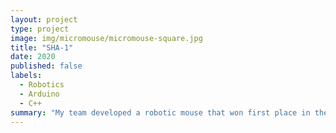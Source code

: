 ```yaml
---
layout: project
type: project
image: img/micromouse/micromouse-square.jpg
title: "SHA-1"
date: 2020
published: false
labels:
  - Robotics
  - Arduino
  - C++
summary: "My team developed a robotic mouse that won first place in the 2015 UH Micromouse competition."
---
```

